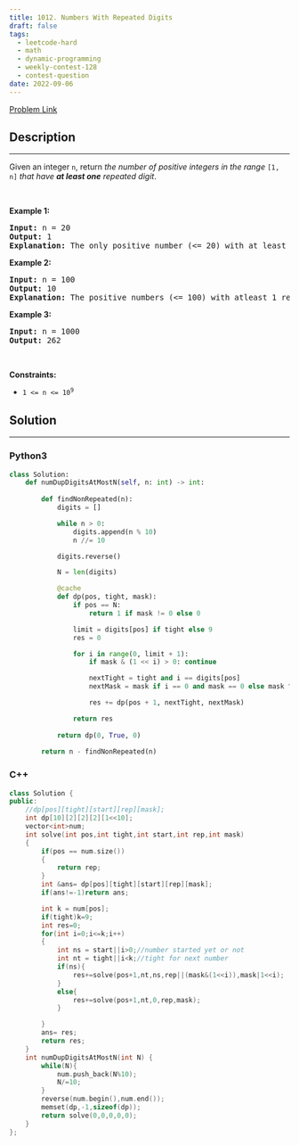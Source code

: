 ```yaml
---
title: 1012. Numbers With Repeated Digits
draft: false
tags: 
  - leetcode-hard
  - math
  - dynamic-programming
  - weekly-contest-128
  - contest-question
date: 2022-09-06
---
```


[Problem Link](https://leetcode.com/problems/numbers-with-repeated-digits/)

## Description

---
<p>Given an integer <code>n</code>, return <em>the number of positive integers in the range </em><code>[1, n]</code><em> that have <strong>at least one</strong> repeated digit</em>.</p>

<p>&nbsp;</p>
<p><strong class="example">Example 1:</strong></p>

<pre>
<strong>Input:</strong> n = 20
<strong>Output:</strong> 1
<strong>Explanation:</strong> The only positive number (&lt;= 20) with at least 1 repeated digit is 11.
</pre>

<p><strong class="example">Example 2:</strong></p>

<pre>
<strong>Input:</strong> n = 100
<strong>Output:</strong> 10
<strong>Explanation:</strong> The positive numbers (&lt;= 100) with atleast 1 repeated digit are 11, 22, 33, 44, 55, 66, 77, 88, 99, and 100.
</pre>

<p><strong class="example">Example 3:</strong></p>

<pre>
<strong>Input:</strong> n = 1000
<strong>Output:</strong> 262
</pre>

<p>&nbsp;</p>
<p><strong>Constraints:</strong></p>

<ul>
	<li><code>1 &lt;= n &lt;= 10<sup>9</sup></code></li>
</ul>


## Solution

---
### Python3
``` py title='numbers-with-repeated-digits'
class Solution:
    def numDupDigitsAtMostN(self, n: int) -> int:
        
        def findNonRepeated(n):
            digits = []

            while n > 0:
                digits.append(n % 10)
                n //= 10

            digits.reverse()

            N = len(digits)

            @cache
            def dp(pos, tight, mask):
                if pos == N:
                    return 1 if mask != 0 else 0

                limit = digits[pos] if tight else 9
                res = 0

                for i in range(0, limit + 1):
                    if mask & (1 << i) > 0: continue

                    nextTight = tight and i == digits[pos]
                    nextMask = mask if i == 0 and mask == 0 else mask ^ (1 << i)

                    res += dp(pos + 1, nextTight, nextMask)

                return res
            
            return dp(0, True, 0)
        
        return n - findNonRepeated(n)
```
### C++
``` cpp title='numbers-with-repeated-digits'
class Solution {
public:
    //dp[pos][tight][start][rep][mask];
    int dp[10][2][2][2][1<<10];
    vector<int>num;
    int solve(int pos,int tight,int start,int rep,int mask)
    {
        if(pos == num.size())
        {
            return rep;
        }
        int &ans= dp[pos][tight][start][rep][mask];
        if(ans!=-1)return ans;

        int k = num[pos];
        if(tight)k=9;
        int res=0;
        for(int i=0;i<=k;i++)
        {
            int ns = start||i>0;//number started yet or not
            int nt = tight||i<k;//tight for next number
            if(ns){
                res+=solve(pos+1,nt,ns,rep||(mask&(1<<i)),mask|1<<i);
            }
            else{
                res+=solve(pos+1,nt,0,rep,mask);
            }

        }
        ans= res;
        return res;
    }
    int numDupDigitsAtMostN(int N) {
        while(N){
            num.push_back(N%10);
            N/=10;
        }
        reverse(num.begin(),num.end());
        memset(dp,-1,sizeof(dp));
        return solve(0,0,0,0,0);
    }
};
```

